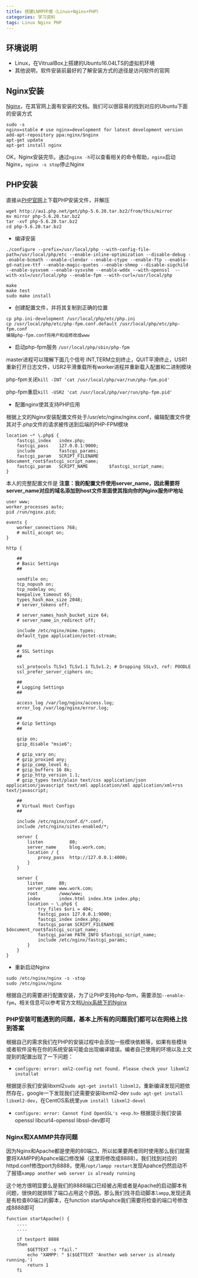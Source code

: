 ```yaml
---
title: 搭建LNMP环境（Linux+Nginx+PHP）
categories: 学习资料
tags: Linux Nginx PHP
---
```


## 环境说明

* Linux，在VitrualBox上搭建的Ubuntu16.04LTS的虚拟机环境
* 其他说明，软件安装前最好的了解安装方式的途径是访问软件的官网

## Nginx安装

[Nginx](https://www.nginx.com/resources/wiki/start/topics/tutorials/install/)，在其官网上面有安装的文档。我们可以很容易的找到对应的Ubuntu下面的安装方式
```
sudo -s
nginx=stable # use nginx=development for latest development version
add-apt-repository ppa:nginx/$nginx
apt-get update
apt-get install nginx
```

OK，Nginx安装完毕。通过`nginx -h`可以查看相关的命令帮助，`nginx`启动Nginx，`nginx -s stop`停止Nginx

## PHP安装
直接从[PHP官网](http://php.net/downloads.php)上下载PHP安装文件，并解压
```
wget http://au1.php.net/get/php-5.6.20.tar.bz2/from/this/mirror
mv mirror php-5.6.20.tar.bz2 
tar -xvf php-5.6.20.tar.bz2 
cd php-5.6.20.tar.bz2 
```
* 编译安装

```
./configure --prefix=/usr/local/php --with-config-file-path=/usr/local/php/etc --enable-inline-optimization --disable-debug --enable-bcmath --enable-clendar --enable-ctype --enable-ftp --enable-gd-native-ttf --enable-magic-quotes --enable-shmop --disable-sigchild --enable-sysvsem --enable-sysvshm --enable-wddx --with-openssl  --with-xsl=/usr/local/php --enable-fpm --with-curl=/usr/local/php

make
make test
sudo make install
```
* 创建配置文件，并将其复制到正确的位置

```
cp php.ini-development /usr/local/php/etc/php.ini 
cp /usr/local/php/etc/php-fpm.conf.default /usr/local/php/etc/php-fpm.conf
编辑php-fpm.conf将用户和组修改成www
```

* 启动php-fpm服务 `/usr/local/php/sbin/php-fpm`

master进程可以理解下面几个信号
INT,TERM立刻终止，QUIT平滑终止，USR1重新打开日志文件，USR2平滑重载所有worker进程并重新载入配置和二进制模块

php-fpm关闭`kill -INT 'cat /usr/local/php/var/run/php-fpm.pid'`

php-fpm重启`kill -USR2 'cat /usr/local/php/var/run/php-fpm.pid'`

* 配置nginx使其支持PHP应用

根据上文的Nginx安装配置文件处于/usr/etc/nginx/nginx.conf，编辑配置文件使其对于.php文件的请求被传送到后端的PHP-FPM模块

```
location ~* \.php$ {
    fastcgi_index   index.php;
    fastcgi_pass    127.0.0.1:9000;
    include         fastcgi_params;
    fastcgi_param   SCRIPT_FILENAME    $document_root$fastcgi_script_name;
    fastcgi_param   SCRIPT_NAME        $fastcgi_script_name;
}
```

本人的完整配置文件是 **注意：我的配置文件使用server_name，因此需要将server_name对应的域名添加到host文件里面使其指向你的Nginx服务IP地址**

```
user www;
worker_processes auto; 
pid /run/nginx.pid;

events {
	worker_connections 768;
	# multi_accept on;
}

http {

	##
	# Basic Settings
	##

	sendfile on;
	tcp_nopush on;
	tcp_nodelay on;
	keepalive_timeout 65;
	types_hash_max_size 2048;
	# server_tokens off;

	# server_names_hash_bucket_size 64;
	# server_name_in_redirect off;

	include /etc/nginx/mime.types;
	default_type application/octet-stream;

	##
	# SSL Settings
	##

	ssl_protocols TLSv1 TLSv1.1 TLSv1.2; # Dropping SSLv3, ref: POODLE
	ssl_prefer_server_ciphers on;

	##
	# Logging Settings
	##

	access_log /var/log/nginx/access.log;
	error_log /var/log/nginx/error.log;

	##
	# Gzip Settings
	##

	gzip on;
	gzip_disable "msie6";

	# gzip_vary on;
	# gzip_proxied any;
	# gzip_comp_level 6;
	# gzip_buffers 16 8k;
	# gzip_http_version 1.1;
	# gzip_types text/plain text/css application/json application/javascript text/xml application/xml application/xml+rss text/javascript;

	##
	# Virtual Host Configs
	##

	include /etc/nginx/conf.d/*.conf;
	include /etc/nginx/sites-enabled/*;

	server {
		listen		    80;
		server_name     blog.work.com;
		location / {
			proxy_pass	http://127.0.0.1:4000;
		}
	}
	
	server {
		listen		80;
		server_name	www.work.com;
		root		/www/www;
		index		index.html index.htm index.php;
		location ~ \.php$ {
			try_files $uri = 404;
			fastcgi_pass 127.0.0.1:9000;
			fastcgi_index index.php;
			fastcgi_param SCRIPT_FILENAME $document_root$fastcgi_script_name;
			fastcgi_param PATH_INFO $fastcgi_script_name;
			include /etc/nginx/fastcgi_params;		
		}	
	}
}

```

* 重新启动Nginx

```
sudo /etc/nginx/nginx -s -stop
sudo /etc/nginx/nginx
```



根据自己的需要进行配置安装，为了让PHP支持php-fpm，需要添加`--enable-fpm`，相关信息可以参考官方文档[Unix系统下的Nginx](http://php.net/manual/zh/install.unix.nginx.php)

### PHP安装可能遇到的问题，基本上所有的问题我们都可以在网络上找到答案

根据自己的需求我们在PHP的安装过程中会添加一些模块依赖等，如果有些模块或者软件没有在你的系统安装可能会出现编译错误。编者自己使用的环境以及上文提到的配置出现了一下问题：

* `configure: error: xml2-config not found. Please check your libxml2 installat`

根据提示我们安装libxml2`sudo agt-get install libxml2`，重新编译发现问题依然存在，google一下发现我们还需要安装libxml2-dev `sudo agt-get install libxml2-dev`，在CentOS系统里`yum install libxml2-devel`

* `configure: error: Cannot find OpenSSL's <evp.h>`
根据提示我们安装openssl libcurl4-openssl libssl-dev即可

### Nginx和XAMMP共存问题

因为Nginx和Apache都是使用的80端口，所以如果要两者同时使用那么我们就需要将XAMPP的Apahce端口修改掉（这里将修改成8888）。我们找到对应的httpd.conf修改port为8888，使用`/opt/lampp restart`发现Apahce仍然启动不了报错`xampp another web server is already running`

这个地方很明显要么是我们的8888端口已经被占用或者是Apache的启动脚本有问题，很快的就排除了端口占用这个原因。那么我们找寻启动脚本`lampp`,发现还真是有检查80端口的脚本，在function startApahce我们需要将检查的端口号修改成8888即可
```
function startApache() {
	....
	....
	
	if testport 8888
	then
		$GETTEXT -s "fail."
		echo "XAMPP: " $($GETTEXT 'Another web server is already running.')
		return 1
	fi

```